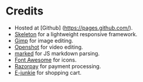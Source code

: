 <!--

Title: Credits

-->
Credits
===

* Hosted at [Github] (https://pages.github.com/).
* [Skeleton](http://getskeleton.com/) for a lightweight responsive framework.
* [Gimp](https://www.gimp.org/) for image editing.
* [Openshot](http://www.openshot.org/) for video editing.
* [marked](https://github.com/chjj/marked) for JS markdown parsing.
* [Font Awesome](http://fontawesome.io/) for icons.
* [Razorpay](http://razorpay.com) for payment processing.
* [E-junkie](https://e-junkie.com/) for shopping cart.
